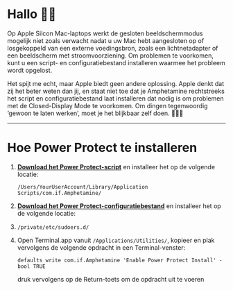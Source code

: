 # Hallo 👋🏼

Op Apple Silcon Mac-laptops werkt de gesloten beeldschermmodus mogelijk niet zoals verwacht nadat u uw Mac hebt aangesloten op of losgekoppeld van een externe voedingsbron, zoals een lichtnetadapter of een beeldscherm met stroomvoorziening. Om problemen te voorkomen, kunt u een script- en configuratiebestand installeren waarmee het probleem wordt opgelost.

Het spijt me echt, maar Apple biedt geen andere oplossing. Apple denkt dat zij het beter weten dan jij, en staat niet toe dat je Amphetamine rechtstreeks het script en configuratiebestand laat installeren dat nodig is om problemen met de Closed-Display Mode te voorkomen. Om dingen tegenwoordig ‘gewoon te laten werken’, moet je het blijkbaar zelf doen. 🔨💪🏼

---

# Hoe Power Protect te installeren

1. <b>[Download het Power Protect-script](https://raw.githubusercontent.com/x74353/Amphetamine/master/Files/PowerProtect_Script.zip)</b> en installeer het op de volgende locatie:
   
     ```/Users/YourUserAccount/Library/Application Scripts/com.if.Amphetamine/```

3. <b>[Download het Power Protect-configuratiebestand](https://raw.githubusercontent.com/x74353/Amphetamine/master/Files/PowerProtect_Configuration.zip)</b> en installeer het op de volgende locatie:
4. 
     ```/private/etc/sudoers.d/```

5. Open Terminal.app vanuit ```/Applications/Utilities/```, kopieer en plak vervolgens de volgende opdracht in een Terminal-venster:<BR>

     ```defaults write com.if.Amphetamine 'Enable Power Protect Install' -bool TRUE```

    druk vervolgens op de Return-toets om de opdracht uit te voeren

